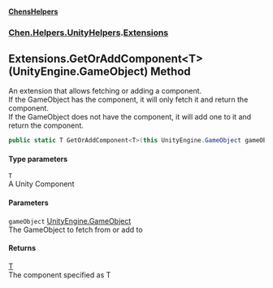 #### [ChensHelpers](./index.md 'index')
### [Chen.Helpers.UnityHelpers](./Chen-Helpers-UnityHelpers.md 'Chen.Helpers.UnityHelpers').[Extensions](./Chen-Helpers-UnityHelpers-Extensions.md 'Chen.Helpers.UnityHelpers.Extensions')
## Extensions.GetOrAddComponent&lt;T&gt;(UnityEngine.GameObject) Method
An extension that allows fetching or adding a component.  
If the GameObject has the component, it will only fetch it and return the component.  
If the GameObject does not have the component, it will add one to it and return the component.  
```csharp
public static T GetOrAddComponent<T>(this UnityEngine.GameObject gameObject);
```
#### Type parameters
<a name='Chen-Helpers-UnityHelpers-Extensions-GetOrAddComponent-T-(UnityEngine-GameObject)-T'></a>
`T`  
A Unity Component  
  
#### Parameters
<a name='Chen-Helpers-UnityHelpers-Extensions-GetOrAddComponent-T-(UnityEngine-GameObject)-gameObject'></a>
`gameObject` [UnityEngine.GameObject](https://docs.microsoft.com/en-us/dotnet/api/UnityEngine.GameObject 'UnityEngine.GameObject')  
The GameObject to fetch from or add to  
  
#### Returns
[T](#Chen-Helpers-UnityHelpers-Extensions-GetOrAddComponent-T-(UnityEngine-GameObject)-T 'Chen.Helpers.UnityHelpers.Extensions.GetOrAddComponent&lt;T&gt;(UnityEngine.GameObject).T')  
The component specified as T  
